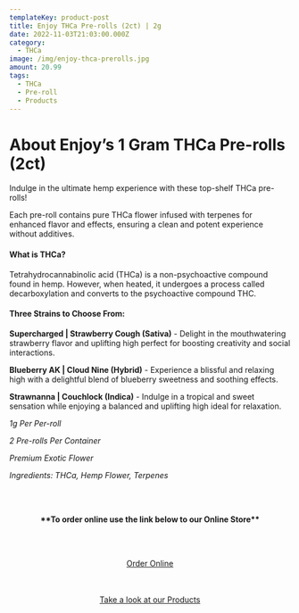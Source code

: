```yaml
---
templateKey: product-post
title: Enjoy THCa Pre-rolls (2ct) | 2g
date: 2022-11-03T21:03:00.000Z
category:
  - THCa
image: /img/enjoy-thca-prerolls.jpg
amount: 20.99
tags:
  - THCa
  - Pre-roll
  - Products
---
```

# **About Enjoy’s 1 Gram THCa Pre-rolls (2ct)**

Indulge in the ultimate hemp experience with these top-shelf THCa pre-rolls!

Each pre-roll contains pure THCa flower infused with terpenes for enhanced flavor and effects, ensuring a clean and potent experience without additives.

#### **What is THCa?**

Tetrahydrocannabinolic acid (THCa) is a non-psychoactive compound found in hemp. However, when heated, it undergoes a process called decarboxylation and converts to the psychoactive compound THC.

#### **Three Strains to Choose From:**

**Supercharged | Strawberry Cough (Sativa)** - Delight in the mouthwatering strawberry flavor and uplifting high perfect for boosting creativity and social interactions.

**Blueberry AK | Cloud Nine (Hybrid)** - Experience a blissful and relaxing high with a delightful blend of blueberry sweetness and soothing effects.

**Strawnanna | Couchlock (Indica)** - Indulge in a tropical and sweet sensation while enjoying a balanced and uplifting high ideal for relaxation.

*1g Per Per-roll*

*2 Pre-rolls Per Container*

*Premium Exotic Flower*

*Ingredients: THCa, Hemp Flower, Terpenes*

<br><br>

<Center>

**\*\*To order online use the link below to our Online Store\*\***

<br><br>

<Center><a class="link-view-more-products" target="_blank" href="https://capitalcbd.shop/shop-online/">Order Online</a></

<br><br><br>

<Center><a class="link-view-more-products" target="_blank" href="https://capitalamericanshaman.com/products">Take a look at our Products</a></Center>

<br><br>